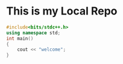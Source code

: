 # This is my Local Repo
```cpp
#include<bits/stdc++.h>
using namespace std;
int main()
{
    cout << "welcome";
}
```
